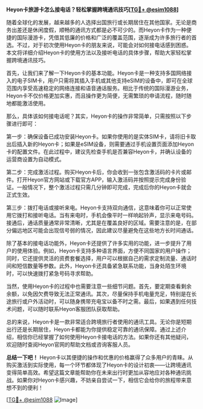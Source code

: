 **Heyon卡旅游卡怎么接电话？轻松掌握跨境通讯技巧[[TG💪+ @esim1088](https://t.me/s/esim1088)]**

随着全球化的发展，越来越多的人选择出国旅行或长期居住在其他国家。无论是商务出差还是休闲度假，顺畅的通讯方式都是必不可少的。而Heyon卡作为一种便捷的国际漫游卡，凭借其低廉的价格和广泛的覆盖范围，逐渐成为许多旅行者的首选。不过，对于初次使用Heyon卡的朋友来说，可能会对如何接电话感到困惑。本文将详细介绍Heyon卡的使用方法以及接听电话的具体步骤，帮助大家轻松掌握跨境通讯技巧。

首先，让我们来了解一下Heyon卡的基本功能。Heyon卡是一种支持多国网络接入的电子SIM卡，用户只需将其插入手机或其他支持eSIM的设备中，即可在全球范围内享受高速稳定的网络连接和语音通话服务。相比于传统的国际漫游业务，Heyon卡不仅价格更加实惠，而且操作更为简便，无需繁琐的申请流程，随时随地都能激活使用。

那么，具体该如何接电话呢？其实，Heyon卡的操作非常简单，只需按照以下步骤进行即可：

第一步：确保设备已成功安装Heyon卡。如果你使用的是实体SIM卡，请将旧卡取出后插入新的Heyon卡；如果是eSIM设备，则需要通过手机设置页面添加Heyon卡的配置文件。在此过程中，建议先检查手机是否兼容Heyon卡，并确认设备的运营商设置为自动模式。

第二步：完成激活过程。购买Heyon卡后，你会收到一张包含激活码的卡片或邮件。打开Heyon官方网站或下载官方APP，输入激活码并按照提示完成身份验证。一般情况下，整个激活过程只需几分钟即可完成，完成后你的Heyon卡就会正式生效。

第三步：拨打电话或接听来电。Heyon卡支持双向通信，这意味着你可以正常使用它拨打和接听电话。当有来电时，手机会像平时一样响起铃声，显示来电号码。接通后，通话质量通常非常清晰，尤其是在覆盖良好的区域。需要注意的是，在部分偏远地区可能会出现信号弱的情况，因此建议尽量避免在这些地方长时间通话。

除了基本的接电话功能外，Heyon卡还提供了许多实用的功能，进一步提升了用户的使用体验。例如，Heyon卡支持多种语言界面，方便不同国家的用户操作；同时，它还提供灵活的资费套餐选择，用户可以根据自己的需求定制流量、通话时间和短信数量等参数。此外，Heyon卡还具备紧急联系功能，当身处陌生环境时，可以快速拨打紧急号码寻求帮助。

当然，使用Heyon卡的过程中也需要注意一些细节问题。首先，要定期查看剩余余额，以免因欠费导致无法正常通讯。其次，尽量保持手机电量充足，特别是在长途旅行或户外活动时，可以随身携带充电宝以备不时之需。最后，如果遇到任何技术问题，可以随时联系Heyon客服团队获取帮助。

总的来说，Heyon卡是一款非常适合跨境旅行者使用的通讯工具。无论你是短期出行还是长期居住，Heyon卡都能为你提供稳定可靠的通讯保障。通过上述介绍，相信你已经掌握了如何使用Heyon卡接电话的方法。如果你还有其他疑问，欢迎随时查阅Heyon官网的帮助文档或咨询客服人员。

**总结一下吧！** Heyon卡以其便捷的操作和优惠的价格赢得了众多用户的青睐。从购买激活到实际使用，每一个环节都体现了Heyon卡的设计初衷——让跨境通讯变得简单高效。希望这篇文章能帮助你在未来出行时更加从容地应对各种通讯挑战。如果你对Heyon卡感兴趣，不妨亲自尝试一下，相信它会给你的旅程带来意想不到的便利！

[[TG💪+ @esim1088](https://t.me/s/esim1088) ![Image](https://i.postimg.cc/4NQfJmqS/Snipaste-2025-05-13-00-14-12.png)]